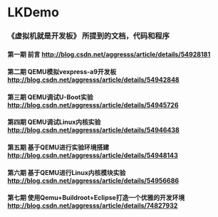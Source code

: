 # LKDemo
### 《虚拟机就是开发板》 所提到的文档，代码和程序
#### 第一期 前言    http://blog.csdn.net/aggresss/article/details/54928181
#### 第二期 QEMU模拟vexpress-a9开发板    http://blog.csdn.net/aggresss/article/details/54942848
#### 第三期 QEMU调试U-Boot实验    http://blog.csdn.net/aggresss/article/details/54945726
#### 第四期 QEMU调试Linux内核实验    http://blog.csdn.net/aggresss/article/details/54946438
#### 第五期 基于QEMU进行实验环境搭建    http://blog.csdn.net/aggresss/article/details/54948143
#### 第六期 基于QEMU进行Linux内核模块实验    http://blog.csdn.net/aggresss/article/details/54956686
#### 第七期 使用Qemu+Buildroot+Eclipse打造一个优雅的开发环境    http://blog.csdn.net/aggresss/article/details/74827932
